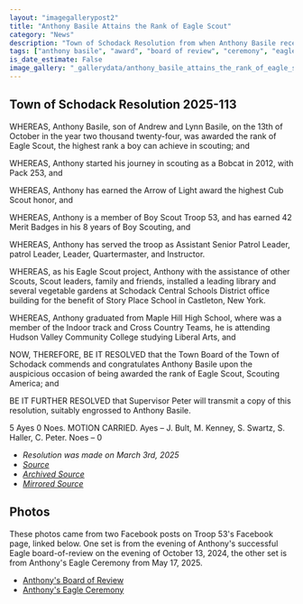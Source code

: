 ```yaml
---
layout: "imagegallerypost2"
title: "Anthony Basile Attains the Rank of Eagle Scout"
category: "News"
description: "Town of Schodack Resolution from when Anthony Basile received his Eagle Scout rank."
tags: ["anthony basile", "award", "board of review", "ceremony", "eagle", "rank", "scout"]
is_date_estimate: False
image_gallery: "_gallerydata/anthony_basile_attains_the_rank_of_eagle_scout.xml"
---
```


## Town of Schodack Resolution 2025-113

WHEREAS, Anthony Basile, son of Andrew and Lynn Basile, on the 13th of October in the year two thousand twenty-four, was awarded the rank of Eagle Scout, the highest rank a boy can achieve in scouting; and

WHEREAS, Anthony started his journey in scouting as a Bobcat in 2012, with Pack 253, and

WHEREAS, Anthony has earned the Arrow of Light award the highest Cub Scout honor, and

WHEREAS, Anthony is a member of Boy Scout Troop 53, and has earned 42 Merit Badges in his 8 years of Boy Scouting, and

WHEREAS, Anthony has served the troop as Assistant Senior Patrol Leader, patrol Leader, Leader, Quartermaster, and Instructor.

WHEREAS, as his Eagle Scout project, Anthony with the assistance of other Scouts, Scout leaders, family and friends, installed a leading library and several vegetable gardens at Schodack Central Schools District office building for the benefit of Story Place School in Castleton, New York.

WHEREAS, Anthony graduated from Maple Hill High School, where was a member of the Indoor track and Cross Country Teams, he is attending Hudson Valley Community College studying Liberal Arts, and

NOW, THEREFORE, BE IT RESOLVED that the Town Board of the Town of Schodack commends and congratulates Anthony Basile upon the auspicious occasion of being awarded the rank of Eagle Scout, Scouting America; and

BE IT FURTHER RESOLVED that Supervisor Peter will transmit a copy of this resolution, suitably engrossed to Anthony Basile.

5 Ayes 0 Noes. MOTION CARRIED. Ayes – J. Bult, M. Kenney, S. Swartz, S. Haller, C. Peter. Noes – 0

* *Resolution was made on March 3rd, 2025*
* *[Source](https://www.schodack.org/sites/g/files/vyhlif1186/f/minutes/minutes_03-27-2025.pdf)*
* *[Archived Source](https://web.archive.org/web/20250706210302/https://www.schodack.org/sites/g/files/vyhlif1186/f/minutes/minutes_03-27-2025.pdf)*
* *[Mirrored Source](https://files.bsatroop53.com/resolutions/town-of-schodack/2025/2025-113_AnthonyBasileEagle.pdf)*

## Photos

These photos came from two Facebook posts on Troop 53's Facebook page, linked below.  One set is from the evening of Anthony's successful Eagle board-of-review on the evening of October 13, 2024, the other set is from Anthony's Eagle Ceremony from May 17, 2025.

* [Anthony's Board of Review](https://www.facebook.com/permalink.php?story_fbid=420044097794625&id=100093671139823)
* [Anthony's Eagle Ceremony](https://www.facebook.com/permalink.php?story_fbid=530562256742808&id=100093671139823)

